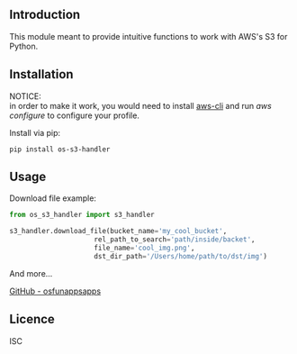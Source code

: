 Introduction
------------

This module meant to provide intuitive functions to work with AWS's S3 for Python.

## Installation

NOTICE:  
in order to make it work, you would need to install [aws-cli](https://docs.aws.amazon.com/cli/latest/userguide/cli-chap-configure.html)
and run *aws configure* to configure your profile.

Install via pip:

    pip install os-s3-handler


## Usage
Download file example:
```python    
from os_s3_handler import s3_handler

s3_handler.download_file(bucket_name='my_cool_bucket',
                     rel_path_to_search='path/inside/backet',
                     file_name='cool_img.png',
                     dst_dir_path='/Users/home/path/to/dst/img')
```

And more...

[GitHub - osfunappsapps](https://github.com/osfunapps)

## Licence
ISC